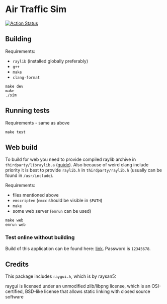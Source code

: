 # Air Traffic Sim

[![Action Status](https://github.com/icebox246/air-traffic-sim/actions/workflows/clang-format-check.yml/badge.svg)](https://github.com/icebox246/air-traffic-sim/actions)

## Building

Requirements:

- `raylib` (installed globally preferably)
- `g++`
- `make`
- `clang-format`

```console
make dev
make
./sim
```

## Running tests

Requirements - same as above

```console
make test
```

## Web build

To build for web you need to provide compiled raylib archive in
`thirdparty/libraylib.a` ([guide](http://localhost:3000)). Also because of
weird clang include priority it is best to provide `raylib.h` in
`thirdparty/raylib.h` (usually can be found in `/usr/include`).

Requirements:

- files mentioned above
- `emscripten` (`emcc` should be visible in `$PATH`)
- `make`
- some web server (`emrun` can be used)

```console
make web
emrun web
```

### Test online without building

Build of this application can be found here: [link](https://icebox246.itch.io/air-traffic-simulator).
Password is `12345678`.

## Credits

This package includes `raygui.h`, which is by raysan5:

raygui is licensed under an unmodified zlib/libpng license, which is an
OSI-certified, BSD-like license that allows static linking with closed source
software
